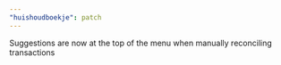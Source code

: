 ```yaml
---
"huishoudboekje": patch
---
```


Suggestions are now at the top of the menu when manually reconciling transactions
